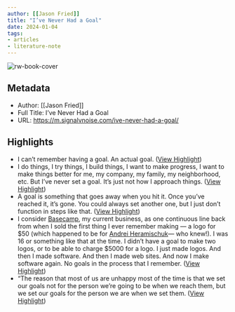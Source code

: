 ```yaml
---
author: [[Jason Fried]]
title: "I’ve Never Had a Goal"
date: 2024-01-04
tags: 
- articles
- literature-note
---
```

![rw-book-cover](https://i0.wp.com/m.signalvnoise.com/wp-content/uploads/2019/01/cropped-svn-icon.gif?fit=192%2C192&ssl=1)

## Metadata
- Author: [[Jason Fried]]
- Full Title: I’ve Never Had a Goal
- URL: https://m.signalvnoise.com/ive-never-had-a-goal/

## Highlights
- I can’t remember having a goal. An actual goal. ([View Highlight](https://read.readwise.io/read/01hk5evmekgwqr0t3yrxsw5e6z))
- I do things, I try things, I build things, I want to make progress, I want to make things better for me, my company, my family, my neighborhood, etc. But I’ve never set a goal. It’s just not how I approach things. ([View Highlight](https://read.readwise.io/read/01hk5evvt7n2jfxd4jtbkn8fmy))
- A goal is something that goes away when you hit it. Once you’ve reached it, it’s gone. You could always set another one, but I just don’t function in steps like that. ([View Highlight](https://read.readwise.io/read/01hk5ew4k742nydztxga2hz8qk))
- I consider [Basecamp](http://basecamp.com), my current business, as one continuous line back from when I sold the first thing I ever remember making — a logo for $50 (which happened to be for [Andrei Heramischuk](https://www.linkedin.com/in/andreiherasimchuk)— who knew!). I was 16 or something like that at the time. I didn’t have a goal to make two logos, or to be able to charge $5000 for a logo. I just made logos. And then I made software. And then I made web sites. And now I make software again. No goals in the process that I remember. ([View Highlight](https://read.readwise.io/read/01hk5ewr2vpfqfz7j4d83a82t6))
- “The reason that most of us are unhappy most of the time is that we set our goals not for the person we’re going to be when we reach them, but we set our goals for the person we are when we set them. ([View Highlight](https://read.readwise.io/read/01hk5ex5mjj10e9fgsj2vhd95g))

